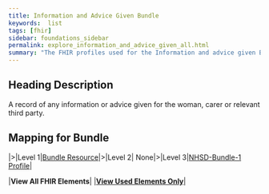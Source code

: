 ```yaml
---
title: Information and Advice Given Bundle
keywords:  list
tags: [fhir]
sidebar: foundations_sidebar
permalink: explore_information_and_advice_given_all.html
summary: "The FHIR profiles used for the Information and advice given Bundle"
---
```


## Heading Description ##
A record of any information or advice given for the woman, carer or relevant third party.

## Mapping for Bundle ##

|>|Level 1|[Bundle Resource](http://hl7.org/fhir/stu3/bundle.html)|>|Level 2| None|>|Level 3|[NHSD-Bundle-1 Profile](http://xxx)|

|**View All FHIR Elements**|    |**[View Used Elements Only](explore_information_and_advice_given.html#mapping-for-bundle)**| 
